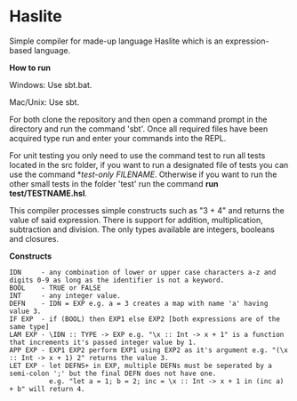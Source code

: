 # Haslite
Simple compiler for made-up language Haslite which is an expression-based language.

**How to run**

Windows: Use sbt.bat.

Mac/Unix: Use sbt.

For both clone the repository and then open a command prompt in the directory and run the command 'sbt'.
Once all required files have been acquired type run and enter your commands into the REPL.

For unit testing you only need to use the command test to run all tests located in the src folder, if you want to run a designated file of tests you can use the command **test-only *FILENAME**. Otherwise if you want to run the other small tests in the folder 'test' run the command **run test/TESTNAME.hsl**.

This compiler processes simple constructs such as "3 + 4" and returns the value of said expression. There is support for addition, multiplication, subtraction and division. The only types available are integers, booleans and closures.

**Constructs**
```
IDN     - any combination of lower or upper case characters a-z and digits 0-9 as long as the identifier is not a keyword.
BOOL    - TRUE or FALSE
INT     - any integer value.
DEFN    - IDN = EXP e.g. a = 3 creates a map with name 'a' having value 3.
IF EXP  - if (BOOL) then EXP1 else EXP2 [both expressions are of the same type]
LAM EXP - \IDN :: TYPE -> EXP e.g. "\x :: Int -> x + 1" is a function that increments it's passed integer value by 1.
APP EXP - EXP1 EXP2 perform EXP1 using EXP2 as it's argument e.g. "(\x :: Int -> x + 1) 2" returns the value 3.
LET EXP - let DEFNS+ in EXP, multiple DEFNs must be seperated by a semi-colon ';' but the final DEFN does not have one. 
          e.g. "let a = 1; b = 2; inc = \x :: Int -> x + 1 in (inc a) + b" will return 4.
```
